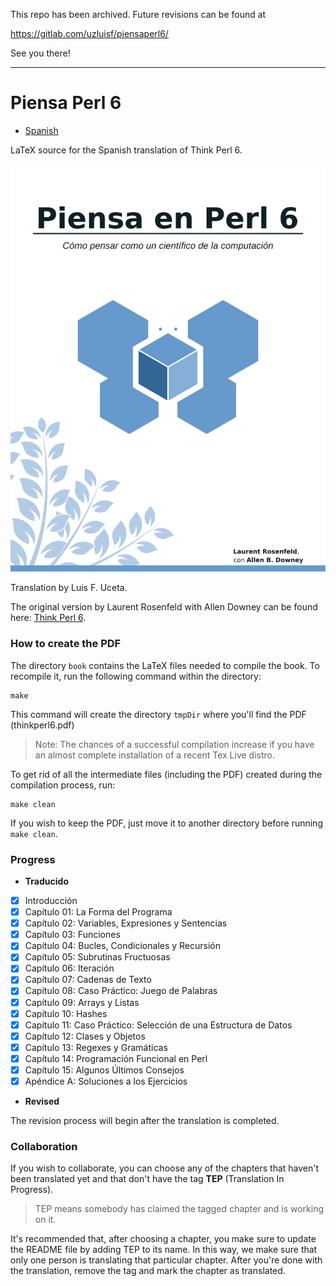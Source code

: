 This repo has been archived. Future revisions
can be found at

https://gitlab.com/uzluisf/piensaperl6/

See you there!

---

# Piensa Perl 6

* [Spanish](./README.md)

LaTeX source for the Spanish translation of Think Perl 6.

![book cover](book/figs/thinkperl6_cover.png)

Translation by Luis F. Uceta.

The original version by Laurent Rosenfeld with Allen Downey can be found
here: [Think Perl 6](http://greenteapress.com/wp/think-perl-6/).

### How to create the PDF

The directory `book` contains the LaTeX files needed to compile the book.
To recompile it, run the following command within the directory:
```
make
```
This command will create the directory `tmpDir` where you'll find the PDF (thinkperl6.pdf)

> Note: The chances of a successful compilation increase if you have an almost
> complete installation of a recent Tex Live distro.

To get rid of all the intermediate files (including the PDF) created during the
compilation process, run:
```
make clean
```
If you wish to keep the PDF, just move it to another directory before running
`make clean`.

### Progress

* **Traducido**
- [x] Introducción 
- [x] Capítulo 01: La Forma del Programa
- [x] Capítulo 02: Variables, Expresiones y Sentencias
- [x] Capítulo 03: Funciones
- [x] Capítulo 04: Bucles, Condicionales y Recursión
- [x] Capítulo 05: Subrutinas Fructuosas
- [x] Capítulo 06: Iteración
- [x] Capítulo 07: Cadenas de Texto
- [x] Capítulo 08: Caso Práctico: Juego de Palabras
- [x] Capítulo 09: Arrays y Listas
- [x] Capítulo 10: Hashes
- [x] Capítulo 11: Caso Práctico: Selección de una Estructura de Datos
- [x] Capítulo 12: Clases y Objetos
- [x] Capítulo 13: Regexes y Gramáticas
- [x] Capítulo 14: Programación Funcional en Perl
- [x] Capítulo 15: Algunos Últimos Consejos
- [x] Apéndice A:  Soluciones a los Ejercicios

* **Revised**

The revision process will begin after the translation is completed.

### Collaboration

If you wish to collaborate, you can choose any of the chapters that haven't been
translated yet and that don't have the tag **TEP** (Translation In Progress).

> TEP means somebody has claimed the tagged chapter and is working on it.

It's recommended that, after choosing a chapter, you make sure to update the README
file by adding TEP to its name. In this way, we make sure that only one person is
translating that particular chapter. After you're done with the translation, remove
the tag and mark the chapter as translated.
